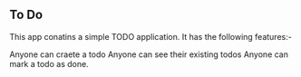 ## To Do

This app conatins a simple TODO application.
It has the following features:-

Anyone can craete a todo
Anyone can see their existing todos
Anyone can mark a todo as done.